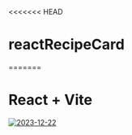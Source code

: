 <<<<<<< HEAD
# reactRecipeCard
=======
# React + Vite


 <a href="https://ibb.co/f1gN360"><img src="https://i.ibb.co/3r3Fx6h/2023-12-22.png" alt="2023-12-22" border="0"></a>
